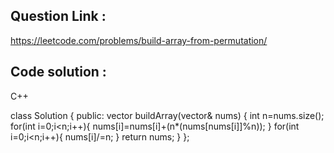 ## Question Link :

https://leetcode.com/problems/build-array-from-permutation/

## Code solution :

C++ 

class Solution {
public:
    vector<int> buildArray(vector<int>& nums) {
        int n=nums.size();
        for(int i=0;i<n;i++){
            nums[i]=nums[i]+(n*(nums[nums[i]]%n));
        }
        for(int i=0;i<n;i++){
            nums[i]/=n;
        }
        return nums;
    }
};
